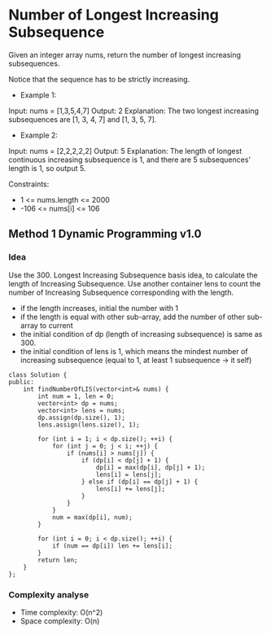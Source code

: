 # Number of Longest Increasing Subsequence
Given an integer array nums, return the number of longest increasing subsequences.

Notice that the sequence has to be strictly increasing.

- Example 1:

Input: nums = [1,3,5,4,7]
Output: 2
Explanation: The two longest increasing subsequences are [1, 3, 4, 7] and [1, 3, 5, 7].

- Example 2:

Input: nums = [2,2,2,2,2]
Output: 5
Explanation: The length of longest continuous increasing subsequence is 1, and there are 5 subsequences' length is 1, so output 5.

Constraints:
- 1 <= nums.length <= 2000
- -106 <= nums[i] <= 106

## Method 1 Dynamic Programming v1.0
### Idea
Use the 300. Longest Increasing Subsequence basis idea, to calculate the length of  Increasing Subsequence.
Use another container lens to count the number of Increasing Subsequence corresponding with the length.
- if the length increases, initial the number with 1
- if the length is equal with other sub-array, add the number of other sub-array to current
- the initial condition of dp (length of increasing subsequence) is same as 300.
- the initial condition of lens is 1, which means the mindest number of increasing subsequence (equal to 1, at least 1 subsequence -> it self)
```
class Solution {
public:
    int findNumberOfLIS(vector<int>& nums) {
        int num = 1, len = 0;
        vector<int> dp = nums;
        vector<int> lens = nums;
        dp.assign(dp.size(), 1);
        lens.assign(lens.size(), 1);
        
        for (int i = 1; i < dp.size(); ++i) {
            for (int j = 0; j < i; ++j) {
                if (nums[i] > nums[j]) {
                    if (dp[i] < dp[j] + 1) {
                        dp[i] = max(dp[i], dp[j] + 1);
                        lens[i] = lens[j];
                    } else if (dp[i] == dp[j] + 1) {
                        lens[i] += lens[j];
                    }
                }
            }
            num = max(dp[i], num);
        }

        for (int i = 0; i < dp.size(); ++i) {
            if (num == dp[i]) len += lens[i];
        }
        return len;
    }
};
```
### Complexity analyse
- Time complexity: O(n^2)
- Space complexity: O(n)
